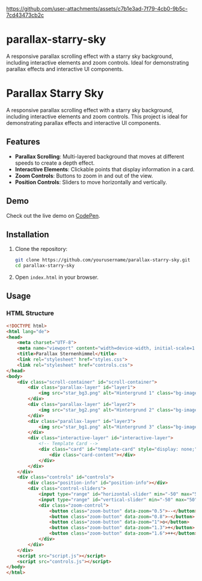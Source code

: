 

https://github.com/user-attachments/assets/c7b1e3ad-7f79-4cb0-9b5c-7cd43473cb2c

# parallax-starry-sky
A responsive parallax scrolling effect with a starry sky background, including interactive elements and zoom controls. Ideal for demonstrating parallax effects and interactive UI components.

# Parallax Starry Sky

A responsive parallax scrolling effect with a starry sky background, including interactive elements and zoom controls. This project is ideal for demonstrating parallax effects and interactive UI components.

## Features

- **Parallax Scrolling**: Multi-layered background that moves at different speeds to create a depth effect.
- **Interactive Elements**: Clickable points that display information in a card.
- **Zoom Controls**: Buttons to zoom in and out of the view.
- **Position Controls**: Sliders to move horizontally and vertically.

## Demo

Check out the live demo on [CodePen](https://codepen.io/ogerly/pen/yLdNvWv).

## Installation

1. Clone the repository:
    ```sh
    git clone https://github.com/yourusername/parallax-starry-sky.git
    cd parallax-starry-sky
    ```

2. Open `index.html` in your browser.

## Usage

### HTML Structure

```html
<!DOCTYPE html>
<html lang="de">
<head>
    <meta charset="UTF-8">
    <meta name="viewport" content="width=device-width, initial-scale=1.0">
    <title>Parallax Sternenhimmel</title>
    <link rel="stylesheet" href="styles.css">
    <link rel="stylesheet" href="controls.css">
</head>
<body>
    <div class="scroll-container" id="scroll-container">
        <div class="parallax-layer" id="layer1">
            <img src="star_bg3.png" alt="Hintergrund 1" class="bg-image">
        </div>
        <div class="parallax-layer" id="layer2">
            <img src="star_bg2.png" alt="Hintergrund 2" class="bg-image">
        </div>
        <div class="parallax-layer" id="layer3">
            <img src="star_bg1.png" alt="Hintergrund 3" class="bg-image">
        </div>
        <div class="interactive-layer" id="interactive-layer">
            <!-- Template Card -->
            <div class="card" id="template-card" style="display: none;">
                <div class="card-content"></div>
            </div>
        </div>
    </div>
    <div class="controls" id="controls">
        <div class="position-info" id="position-info"></div>
        <div class="control-sliders">
            <input type="range" id="horizontal-slider" min="-50" max="50" step="1" value="0">
            <input type="range" id="vertical-slider" min="-50" max="50" step="1" value="0" orient="vertical">
            <div class="zoom-control">
                <button class="zoom-button" data-zoom="0.5">--</button>
                <button class="zoom-button" data-zoom="0.8">-</button>
                <button class="zoom-button" data-zoom="1">o</button>
                <button class="zoom-button" data-zoom="1.3">+</button>
                <button class="zoom-button" data-zoom="1.6">++</button>
            </div>
        </div>
    </div>
    <script src="script.js"></script>
    <script src="controls.js"></script>
</body>
</html>
